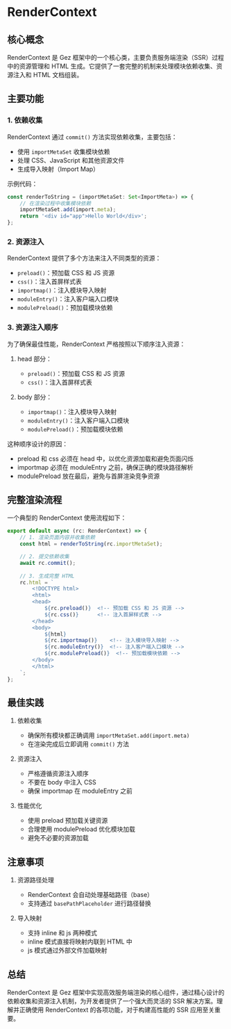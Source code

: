# RenderContext

## 核心概念

RenderContext 是 Gez 框架中的一个核心类，主要负责服务端渲染（SSR）过程中的资源管理和 HTML 生成。它提供了一套完整的机制来处理模块依赖收集、资源注入和 HTML 文档组装。

## 主要功能

### 1. 依赖收集

RenderContext 通过 `commit()` 方法实现依赖收集，主要包括：

- 使用 `importMetaSet` 收集模块依赖
- 处理 CSS、JavaScript 和其他资源文件
- 生成导入映射（Import Map）

示例代码：
```ts
const renderToString = (importMetaSet: Set<ImportMeta>) => {
    // 在渲染过程中收集模块依赖
    importMetaSet.add(import.meta);
    return '<div id="app">Hello World</div>';
};
```

### 2. 资源注入

RenderContext 提供了多个方法来注入不同类型的资源：

- `preload()`：预加载 CSS 和 JS 资源
- `css()`：注入首屏样式表
- `importmap()`：注入模块导入映射
- `moduleEntry()`：注入客户端入口模块
- `modulePreload()`：预加载模块依赖

### 3. 资源注入顺序

为了确保最佳性能，RenderContext 严格按照以下顺序注入资源：

1. head 部分：
   - `preload()`：预加载 CSS 和 JS 资源
   - `css()`：注入首屏样式表

2. body 部分：
   - `importmap()`：注入模块导入映射
   - `moduleEntry()`：注入客户端入口模块
   - `modulePreload()`：预加载模块依赖

这种顺序设计的原因：
- preload 和 css 必须在 head 中，以优化资源加载和避免页面闪烁
- importmap 必须在 moduleEntry 之前，确保正确的模块路径解析
- modulePreload 放在最后，避免与首屏渲染竞争资源

## 完整渲染流程

一个典型的 RenderContext 使用流程如下：

```ts
export default async (rc: RenderContext) => {
    // 1. 渲染页面内容并收集依赖
    const html = renderToString(rc.importMetaSet);

    // 2. 提交依赖收集
    await rc.commit();
    
    // 3. 生成完整 HTML
    rc.html = `
        <!DOCTYPE html>
        <html>
        <head>
            ${rc.preload()}  <!-- 预加载 CSS 和 JS 资源 -->
            ${rc.css()}      <!-- 注入首屏样式表 -->
        </head>
        <body>
            ${html}
            ${rc.importmap()}    <!-- 注入模块导入映射 -->
            ${rc.moduleEntry()}  <!-- 注入客户端入口模块 -->
            ${rc.modulePreload()}  <!-- 预加载模块依赖 -->
        </body>
        </html>
    `;
};
```

## 最佳实践

1. 依赖收集
   - 确保所有模块都正确调用 `importMetaSet.add(import.meta)`
   - 在渲染完成后立即调用 `commit()` 方法

2. 资源注入
   - 严格遵循资源注入顺序
   - 不要在 body 中注入 CSS
   - 确保 importmap 在 moduleEntry 之前

3. 性能优化
   - 使用 preload 预加载关键资源
   - 合理使用 modulePreload 优化模块加载
   - 避免不必要的资源加载

## 注意事项

1. 资源路径处理
   - RenderContext 会自动处理基础路径（base）
   - 支持通过 `basePathPlaceholder` 进行路径替换

2. 导入映射
   - 支持 inline 和 js 两种模式
   - inline 模式直接将映射内联到 HTML 中
   - js 模式通过外部文件加载映射

## 总结

RenderContext 是 Gez 框架中实现高效服务端渲染的核心组件，通过精心设计的依赖收集和资源注入机制，为开发者提供了一个强大而灵活的 SSR 解决方案。理解并正确使用 RenderContext 的各项功能，对于构建高性能的 SSR 应用至关重要。